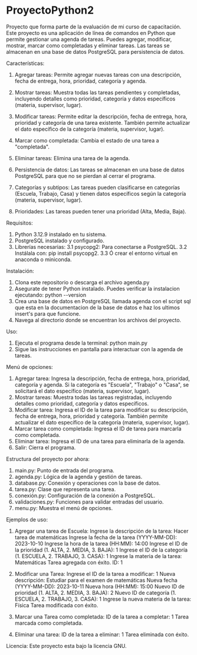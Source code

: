 # ProyectoPython2
Proyecto que forma parte de la evaluación de mi curso de capacitación. Este proyecto es una aplicación de línea de comandos en Python que permite gestionar una agenda de tareas. Puedes agregar, modificar, mostrar, marcar como completadas y eliminar tareas. Las tareas se almacenan en una base de datos PostgreSQL para persistencia de datos.

Características:
1. Agregar tareas: Permite agregar nuevas tareas con una descripción, fecha de entrega, hora, prioridad, categoría y agenda.

2. Mostrar tareas: Muestra todas las tareas pendientes y completadas, incluyendo detalles como prioridad, categoría y datos específicos (materia, supervisor, lugar).

3. Modificar tareas: Permite editar la descripción, fecha de entrega, hora, prioridad y categoría de una tarea existente. También permite actualizar el dato específico de la categoría (materia, supervisor, lugar).

4. Marcar como completada: Cambia el estado de una tarea a "completada".

5. Eliminar tareas: Elimina una tarea de la agenda.

6. Persistencia de datos: Las tareas se almacenan en una base de datos PostgreSQL para que no se pierdan al cerrar el programa.

7. Categorías y subtipos: Las tareas pueden clasificarse en categorías (Escuela, Trabajo, Casa) y tienen datos específicos según la categoría (materia, supervisor, lugar).

8. Prioridades: Las tareas pueden tener una prioridad (Alta, Media, Baja).

Requisitos:
1. Python 3.12.9 instalado en tu sistema.
2. PostgreSQL instalado y configurado.
3. Librerías necesarias:
  3.1 psycopg2: Para conectarse a PostgreSQL.
  3.2 Instálala con: pip install psycopg2.
  3.3 Ó crear el entorno virtual en anaconda o miniconda.

Instalación:
1. Clona este repositorio o descarga el archivo agenda.py
2. Asegurate de tener Python instalado. Puedes verificar la instalacion ejecutando:
  python --version
3. Crea una base de datos en PostgreSQL llamada agenda con el script sql que esta en la documentacion de la base de datos e haz los ultimos insert's para que funcione.
4. Navega al directorio donde se encuentran los archivos del proyecto.

Uso:
1. Ejecuta el programa desde la terminal:
  python main.py
2. Sigue las instrucciones en pantalla para interactuar con la agenda de tareas.

Menú de opciones:
1. Agregar tarea: Ingresa la descripción, fecha de entrega, hora, prioridad, categoría y agenda. Si la categoría es "Escuela", "Trabajo" o "Casa", se solicitará el dato específico (materia, supervisor, lugar).
2. Mostrar tareas: Muestra todas las tareas registradas, incluyendo detalles como prioridad, categoría y datos específicos.
3. Modificar tarea: Ingresa el ID de la tarea para modificar su descripción, fecha de entrega, hora, prioridad y categoría. También permite actualizar el dato específico de la categoría (materia, supervisor, lugar).
4. Marcar tarea como completada: Ingresa el ID de tarea para marcarla como completada.
5. Eliminar tarea: Ingresa el ID de una tarea para eliminarla de la agenda.
6. Salir: Cierra el programa.

Estructura del proyecto por ahora:
1. main.py: Punto de entrada del programa. 
2. agenda.py: Lógica de la agenda y gestión de tareas.
3. database.py: Conexión y operaciones con la base de datos.
4. tarea.py: Clase que representa una tarea.
5. conexión.py: Configuración de la conexión a PostgreSQL.
6. validaciones.py: Funciones para validar entradas del usuario.
7. menu.py: Muestra el menú de opciones.

Ejemplos de uso:
1. Agregar una tarea de Escuela:
Ingrese la descripción de la tarea: Hacer tarea de matemáticas
Ingrese la fecha de la tarea (YYYY-MM-DD): 2023-10-10
Ingrese la hora de la tarea (HH:MM): 14:00
Ingrese el ID de la prioridad (1. ALTA, 2. MEDIA, 3. BAJA): 1
Ingrese el ID de la categoría (1. ESCUELA, 2. TRABAJO, 3. CASA): 1
Ingrese la materia de la tarea: Matemáticas
Tarea agregada con éxito. ID: 1

2. Modificar una Tarea:
Ingrese el ID de la tarea a modificar: 1
Nueva descripción: Estudiar para el examen de matemáticas
Nueva fecha (YYYY-MM-DD): 2023-10-11
Nueva hora (HH:MM): 15:00
Nuevo ID de prioridad (1. ALTA, 2. MEDIA, 3. BAJA): 2
Nuevo ID de categoría (1. ESCUELA, 2. TRABAJO, 3. CASA): 1
Ingrese la nueva materia de la tarea: Física
Tarea modificada con éxito.

3. Marcar una Tarea como completada:
ID de la tarea a completar: 1
Tarea marcada como completada.

4. Eliminar una tarea:
ID de la tarea a eliminar: 1
Tarea eliminada con éxito.


Licencia:
Este proyecto esta bajo la licencia GNU.
